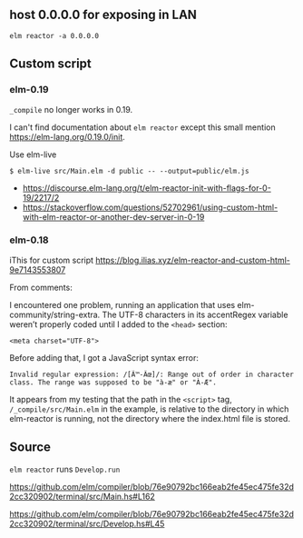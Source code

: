 ## host 0.0.0.0 for exposing in LAN

`elm reactor -a 0.0.0.0`

## Custom script

### elm-0.19

`_compile` no longer works in 0.19.

I can't find documentation about `elm reactor` except this small mention https://elm-lang.org/0.19.0/init.

Use elm-live

`$ elm-live src/Main.elm -d public -- --output=public/elm.js`

- https://discourse.elm-lang.org/t/elm-reactor-init-with-flags-for-0-19/2217/2
- https://stackoverflow.com/questions/52702961/using-custom-html-with-elm-reactor-or-another-dev-server-in-0-19

### elm-0.18

iThis for custom script https://blog.ilias.xyz/elm-reactor-and-custom-html-9e7143553807

From comments:

I encountered one problem, running an application that uses elm-community/string-extra. The UTF-8 characters in its accentRegex variable weren’t properly coded until I added to the `<head>` section:

`<meta charset="UTF-8">`

Before adding that, I got a JavaScript syntax error:

```
Invalid regular expression: /[Ã™-Ãœ]/: Range out of order in character class. The range was supposed to be "à-æ" or "À-Æ".
```

It appears from my testing that the path in the `<script>` tag, `/_compile/src/Main.elm` in the example, is relative to the directory in which elm-reactor is running, not the directory where the index.html file is stored.

## Source

`elm reactor` runs `Develop.run`

https://github.com/elm/compiler/blob/76e90792bc166eab2fe45ec475fe32d2cc320902/terminal/src/Main.hs#L162

https://github.com/elm/compiler/blob/76e90792bc166eab2fe45ec475fe32d2cc320902/terminal/src/Develop.hs#L45
